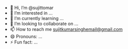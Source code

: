 - 👋 Hi, I’m @sujittomar
- 👀 I’m interested in ...
- 🌱 I’m currently learning ...
- 💞️ I’m looking to collaborate on ...
- 📫 How to reach me sujitkumarsinghemail@gmail.com
- 😄 Pronouns: ...
- ⚡ Fun fact: ...

<!---
sujittomar/sujittomar is a ✨ special ✨ repository because its `README.md` (this file) appears on your GitHub profile.
You can click the Preview link to take a look at your changes.
--->
